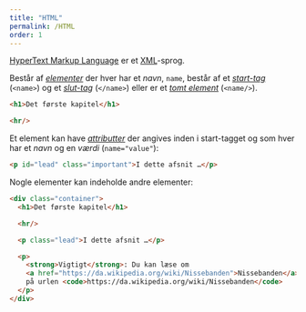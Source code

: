 ```yaml
---
title: "HTML"
permalink: /HTML
order: 1
---
```


[HyperText Markup Language](https://developer.mozilla.org/en-US/docs/Web/HTML) er et [XML](https://en.wikipedia.org/wiki/XML)-sprog.

Består af [*elementer*](https://en.wikipedia.org/wiki/XML#Element) der hver har
et *navn*, `name`, består af et
[*start-tag*](https://en.wikipedia.org/wiki/XML#Tag) (`<name>`) og et
[*slut-tag*](https://en.wikipedia.org/wiki/XML#Tag) (`</name>`) eller er et
[*tomt element*](https://en.wikipedia.org/wiki/XML#Tag) (`<name/>`).

```html
<h1>Det første kapitel</h1>

<hr/>
```

Et element kan have [*attributter*](https://en.wikipedia.org/wiki/XML#Attribute)
der angives inden i start-tagget og som hver har et *navn* og en *værdi*
(`name="value"`):

```html
<p id="lead" class="important">I dette afsnit …</p>
```

Nogle elementer kan indeholde andre elementer:

<!-- text-snippet(src="examples/index.html" strip-leading-spaces from='class="container"' to="+12" suffix="</div>") -->
```html
<div class="container">
  <h1>Det første kapitel</h1>

  <hr/>

  <p class="lead">I dette afsnit …</p>

  <p>
    <strong>Vigtigt</strong>: Du kan læse om
    <a href="https://da.wikipedia.org/wiki/Nissebanden">Nissebanden</a>
    på urlen <code>https://da.wikipedia.org/wiki/Nissebanden</code>
  </p>
</div>
```
<!-- end-text-snippet -->
